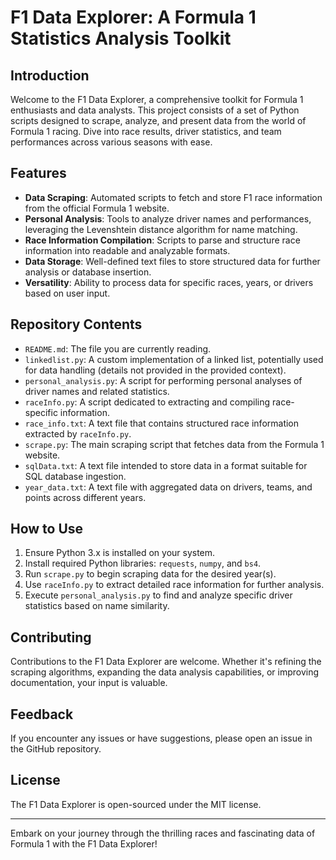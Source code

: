 # F1 Data Explorer: A Formula 1 Statistics Analysis Toolkit

## Introduction
Welcome to the F1 Data Explorer, a comprehensive toolkit for Formula 1 enthusiasts and data analysts. This project consists of a set of Python scripts designed to scrape, analyze, and present data from the world of Formula 1 racing. Dive into race results, driver statistics, and team performances across various seasons with ease.

## Features
- **Data Scraping**: Automated scripts to fetch and store F1 race information from the official Formula 1 website.
- **Personal Analysis**: Tools to analyze driver names and performances, leveraging the Levenshtein distance algorithm for name matching.
- **Race Information Compilation**: Scripts to parse and structure race information into readable and analyzable formats.
- **Data Storage**: Well-defined text files to store structured data for further analysis or database insertion.
- **Versatility**: Ability to process data for specific races, years, or drivers based on user input.

## Repository Contents
- `README.md`: The file you are currently reading.
- `linkedlist.py`: A custom implementation of a linked list, potentially used for data handling (details not provided in the provided context).
- `personal_analysis.py`: A script for performing personal analyses of driver names and related statistics.
- `raceInfo.py`: A script dedicated to extracting and compiling race-specific information.
- `race_info.txt`: A text file that contains structured race information extracted by `raceInfo.py`.
- `scrape.py`: The main scraping script that fetches data from the Formula 1 website.
- `sqlData.txt`: A text file intended to store data in a format suitable for SQL database ingestion.
- `year_data.txt`: A text file with aggregated data on drivers, teams, and points across different years.

## How to Use
1. Ensure Python 3.x is installed on your system.
2. Install required Python libraries: `requests`, `numpy`, and `bs4`.
3. Run `scrape.py` to begin scraping data for the desired year(s).
4. Use `raceInfo.py` to extract detailed race information for further analysis.
5. Execute `personal_analysis.py` to find and analyze specific driver statistics based on name similarity.

## Contributing
Contributions to the F1 Data Explorer are welcome. Whether it's refining the scraping algorithms, expanding the data analysis capabilities, or improving documentation, your input is valuable.

## Feedback
If you encounter any issues or have suggestions, please open an issue in the GitHub repository.

## License
The F1 Data Explorer is open-sourced under the MIT license.

---

Embark on your journey through the thrilling races and fascinating data of Formula 1 with the F1 Data Explorer!
